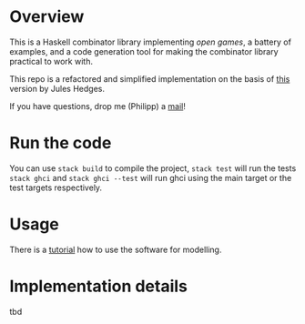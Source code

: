# Overview

This is a Haskell combinator library implementing _open games_, a battery of examples, and a code generation tool for making the combinator library practical to work with.

This repo is a refactored and simplified implementation on the basis of [this](https://github.com/jules-hedges/open-game-engine) version by Jules Hedges. 

If you have questions, drop me (Philipp) a [mail](mailto:philipp.zahn@unisg.ch)!  

# Run the code

You can use `stack build` to compile the project, `stack test` will run the tests
`stack ghci` and `stack ghci --test` will run ghci using the main target or the test
targets respectively.


# Usage

There is a [tutorial](https://github.com/philipp-zahn/open-games-hs/blob/master/Tutorial/TUTORIAL.md) how to use the software for modelling. 


# Implementation details

tbd

